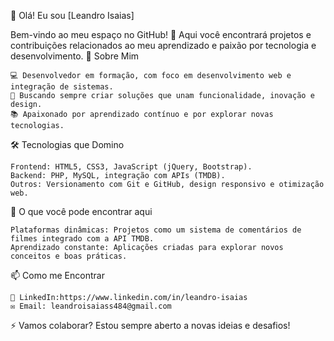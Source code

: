 👋 Olá! Eu sou [Leandro Isaias]

Bem-vindo ao meu espaço no GitHub! 🚀 Aqui você encontrará projetos e contribuições relacionados ao meu aprendizado e paixão por tecnologia e desenvolvimento.
🌟 Sobre Mim

    💻 Desenvolvedor em formação, com foco em desenvolvimento web e integração de sistemas.
    🎯 Buscando sempre criar soluções que unam funcionalidade, inovação e design.
    📚 Apaixonado por aprendizado contínuo e por explorar novas tecnologias.

🛠 Tecnologias que Domino

    Frontend: HTML5, CSS3, JavaScript (jQuery, Bootstrap).
    Backend: PHP, MySQL, integração com APIs (TMDB).
    Outros: Versionamento com Git e GitHub, design responsivo e otimização web.

🚀 O que você pode encontrar aqui

    Plataformas dinâmicas: Projetos como um sistema de comentários de filmes integrado com a API TMDB.
    Aprendizado constante: Aplicações criadas para explorar novos conceitos e boas práticas.

📫 Como me Encontrar

    💼 LinkedIn:https://www.linkedin.com/in/leandro-isaias
    ✉️ Email: leandroisaiass484@gmail.com

⚡ Vamos colaborar? Estou sempre aberto a novas ideias e desafios!
